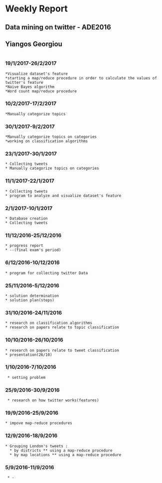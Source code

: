 # Weekly Report
## Data mining on twitter - ADE2016 
## Yiangos Georgiou
#
### 19/1/2017-26/2/2017
    *Visualize dataset's feature
    *starting a map/reduce procedure in order to calculate the values of twitter's feature
    *Naive Bayes algorithm
    *Word count map/reduce procedure
### 10/2/2017-17/2/2017
    *Manually categorize topics
### 30/1/2017-9/2/2017
    *Manually categorize topics on categories
    *working on classification algorithms
### 23/1/2017-30/1/2017
    * Collecting tweets
    * Manually categorize topics on categories
### 11/1/2017-22/1/2017
    * Collecting tweets
    * program to analyze and visualize dataset's feature
### 2/1/2017-10/1/2017
    * Database creation
    * Collecting tweets
### 11/12/2016-25/12/2016
    * progress report
    * --(final exam's period)
### 6/12/2016-10/12/2016
    * program for collecting twitter Data
### 25/11/2016-5/12/2016
    * solution determination
    * solution plan(steps)
### 31/10/2016-24/11/2016
    * research on classification algorithms
    * research on papers relate to topic classification
### 10/10/2016-26/10/2016
    * research on papers relate to tweet classification
    * presentation(26/10)
### 1/10/2016-7/10/2016
     * setting problem 
### 25/9/2016-30/9/2016
     * research on how twitter works(features)
### 19/9/2016-25/9/2016
    * impove map-reduce procedures
### 12/9/2016-18/9/2016
    * Grouping London's tweets :
      * by districts ** using a map-reduce procedure
      * by map locations ** using a map-reduce procedure

### 5/9/2016-11/9/2016
     * -
